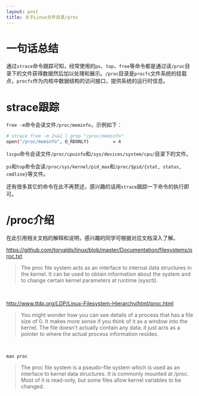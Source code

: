 ```yaml
---
layout: post
title: 关于Linux文件目录/proc
---
```


# 一句话总结
通过`strace`命令跟踪可知，经常使用的`ps`、`top`、`free`等命令都是通过读`/proc`目录下的文件获得数据然后加以处理和展示。`/proc`目录是`procfs`文件系统的挂载点，`procfs`作为内核中数据结构的访问接口，提供系统的运行时信息。

# strace跟踪
`free -m`命令会读文件`/proc/meminfo`，示例如下：

``` bash
# strace free -m 2>&1 | grep "/proc/meminfo"
open("/proc/meminfo", O_RDONLY)         = 4
```

`lscpu`命令会读文件`/proc/cpuinfo`和`/sys/devices/system/cpu/`目录下的文件。

`ps`和`top`命令会读`/proc/sys/kernel/pid_max`和`/proc/$pid/{stat, status, cmdline}`等文件。

还有很多其它的命令在此不再赘述，感兴趣的话用`strace`跟踪一下命令的执行即可。



# /proc介绍
在此引用相关文档的解释和说明，感兴趣的同学可根据对应文档深入了解。

<https://github.com/torvalds/linux/blob/master/Documentation/filesystems/proc.txt>

> The proc  file  system acts as an interface to internal data structures in the
kernel. It  can  be  used to obtain information about the system and to change
certain kernel parameters at runtime (sysctl).

&nbsp;

<http://www.tldp.org/LDP/Linux-Filesystem-Hierarchy/html/proc.html>

> You might wonder how you can see details of a process that has a file size of 0. It makes more sense if you think of it as a window into the kernel. The file doesn't actually contain any data; it just acts as a pointer to where the actual process information resides.

&nbsp;

`man proc`

> The proc file system is a pseudo-file system which is used as an interface to kernel data structures. It is commonly mounted at /proc. Most of it is read-only, but some files allow kernel variables to be changed.

